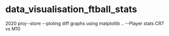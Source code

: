 # data_visualisation_ftball_stats
2020 proj--store
--ploting diff graphs using matplotlib ..
--Player stats CR7 vs M10
